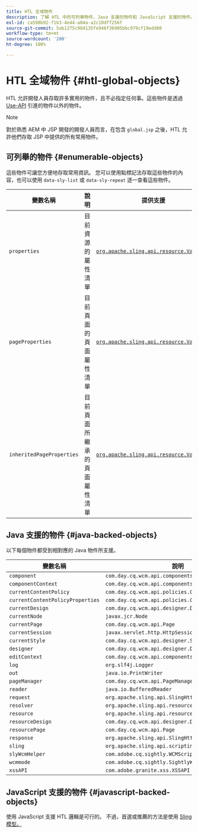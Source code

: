 ```yaml
---
title: HTL 全域物件
description: 了解 HTL 中的可列舉物件、Java 支援的物件和 JavaScript 支援的物件。
exl-id: ca590b92-f1b3-4e44-a04a-a2c10dff256f
source-git-commit: 5ab1275c984135fe946f36905bbc979cf19edd80
workflow-type: tm+mt
source-wordcount: '200'
ht-degree: 100%

---
```



# HTL 全域物件 {#htl-global-objects}

HTL 允許開發人員存取許多實用的物件，且不必指定任何事。這些物件是透過 [Use-API](java-use-api.md) 引進的物件以外的物件。

>[!NOTE]
>
>對於熟悉 AEM 中 JSP 開發的開發人員而言，在包含 `global.jsp` 之後，HTL 允許他們存取 JSP 中提供的所有常用物件。

## 可列舉的物件 {#enumerable-objects}

這些物件可讓您方便地存取常用資訊。 您可以使用點標記法存取這些物件的內容，也可以使用 `data-sly-list` 或 `data-sly-repeat` 逐一查看這些物件。

| 變數名稱 | 說明 | 提供支援 |
|--- |--- |--- |
| `properties` | 目前資源的屬性清單 | [`org.apache.sling.api.resource.ValueMap`](https://developer.adobe.com/experience-manager/reference-materials/6-5/javadoc/org/apache/sling/api/resource/ValueMap.html) |
| `pageProperties` | 目前頁面的頁面屬性清單 | [`org.apache.sling.api.resource.ValueMap`](https://developer.adobe.com/experience-manager/reference-materials/6-5/javadoc/org/apache/sling/api/resource/ValueMap.html) |
| `inheritedPageProperties` | 目前頁面所繼承的頁面屬性清單 | [`org.apache.sling.api.resource.ValueMap`](https://developer.adobe.com/experience-manager/reference-materials/6-5/javadoc/org/apache/sling/api/resource/ValueMap.html) |

## Java 支援的物件 {#java-backed-objects}

以下每個物件都受到相對應的 Java 物件所支援。

| 變數名稱 | 說明 |
|---|---|
| `component` | `com.day.cq.wcm.api.components.Component` |
| `componentContext` | `com.day.cq.wcm.api.components.ComponentContext` |
| `currentContentPolicy` | `com.day.cq.wcm.api.policies.ContentPolicy` |
| `currentContentPolicyProperties` | `com.day.cq.wcm.api.policies.ContentPolicy` |
| `currentDesign` | `com.day.cq.wcm.api.designer.Design` |
| `currentNode` | `javax.jcr.Node` |
| `currentPage` | `com.day.cq.wcm.api.Page` |
| `currentSession` | `javax.servlet.http.HttpSession` |
| `currentStyle` | `com.day.cq.wcm.api.designer.Style` |
| `designer` | `com.day.cq.wcm.api.designer.Designer` |
| `editContext` | `com.day.cq.wcm.api.components.EditContext` |
| `log` | `org.slf4j.Logger` |
| `out` | `java.io.PrintWriter` |
| `pageManager` | `com.day.cq.wcm.api.PageManager` |
| `reader` | `java.io.BufferedReader` |
| `request` | `org.apache.sling.api.SlingHttpServletRequest` |
| `resolver` | `org.apache.sling.api.resource.ResourceResolver` |
| `resource` | `org.apache.sling.api.resource.Resource` |
| `resourceDesign` | `com.day.cq.wcm.api.designer.Design` |
| `resourcePage` | `com.day.cq.wcm.api.Page` |
| `response` | `org.apache.sling.api.SlingHttpServletResponse` |
| `sling` | `org.apache.sling.api.scripting.SlingScriptHelper` |
| `slyWcmHelper` | `com.adobe.cq.sightly.WCMScriptHelper` |
| `wcmmode` | `com.adobe.cq.sightly.SightlyWCMMode` |
| `xssAPI` | `com.adobe.granite.xss.XSSAPI` |

## JavaScript 支援的物件 {#javascript-backed-objects}

使用 JavaScript 支援 HTL 邏輯是可行的。 不過，首選或推薦的方法是使用 [Sling 模型。](https://sling.apache.org/documentation/bundles/models.html)
